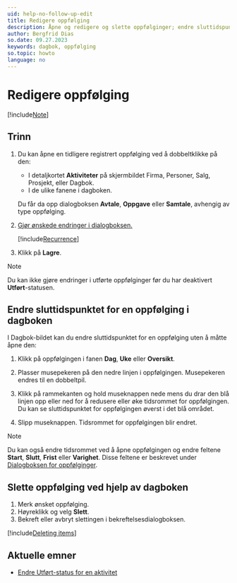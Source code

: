 ```yaml
---
uid: help-no-follow-up-edit
title: Redigere oppfølging
description: Åpne og redigere og slette oppfølginger; endre sluttidspunktet for en oppfølging i dagboken.
author: Bergfrid Dias
so.date: 09.27.2023
keywords: dagbok, oppfølging
so.topic: howto
language: no
---
```


# Redigere oppfølging

[!include[Note](includes/note-edit-followup.md)]

## Trinn

1. Du kan åpne en tidligere registrert oppfølging ved å dobbeltklikke på den:

    * I detaljkortet **Aktiviteter** på skjermbildet Firma, Personer, Salg, Prosjekt, eller Dagbok.
    * I de ulike fanene i dagboken.

    Du får da opp dialogboksen **Avtale**, **Oppgave** eller **Samtale**, avhengig av type oppfølging.

2. [Gjør ønskede endringer i dialogboksen.][3]

    [!include[Recurrence](includes/note-repetition.md)]

3. Klikk på **Lagre**.

> [!NOTE]
> Du kan ikke gjøre endringer i utførte oppfølginger før du har deaktivert **Utført**-statusen.

## <a id="change-end" />Endre sluttidspunktet for en oppfølging i dagboken

I Dagbok-bildet kan du endre sluttidspunktet for en oppfølging uten å måtte åpne den:

1. Klikk på oppfølgingen i fanen **Dag**, **Uke** eller **Oversikt**.

2. Plasser musepekeren på den nedre linjen i oppfølgingen. Musepekeren endres til en dobbeltpil.

3. Klikk på rammekanten og hold museknappen nede mens du drar den blå linjen opp eller ned for å redusere eller øke tidsrommet for oppfølgingen. Du kan se sluttidspunktet for oppfølgingen øverst i det blå området.

4. Slipp museknappen. Tidsrommet for oppfølgingen blir endret.

> [!NOTE]
> Du kan også endre tidsrommet ved å åpne oppfølgingen og endre feltene **Start**, **Slutt**, **Frist** eller **Varighet**. Disse feltene er beskrevet under [Dialogboksen for oppfølginger][3].

## <a id="delete" />Slette oppfølging ved hjelp av dagboken

1. Merk ønsket oppfølging.
2. Høyreklikk og velg **Slett**.
3. Bekreft eller avbryt slettingen i bekreftelsesdialogboksen.

[!include[Deleting items](../../learn/includes/tip-deletion.md)]

## Aktuelle emner

* [Endre Utført-status for en aktivitet][2]

<!-- Referenced links -->
[2]: change-completed-status.md
[3]: screen/dialog-for-followups.md

<!-- Referenced images -->
